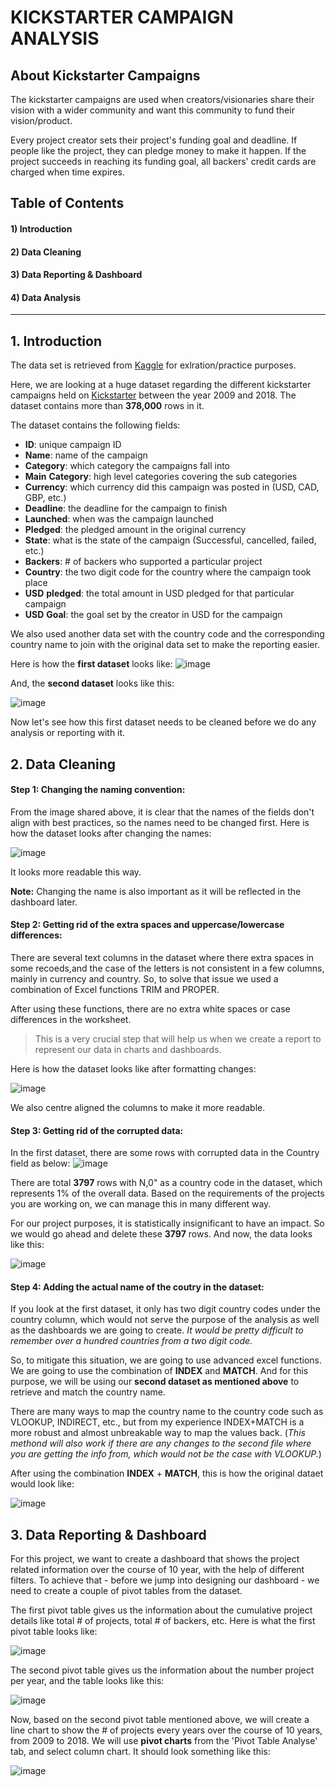 # KICKSTARTER CAMPAIGN ANALYSIS

## About Kickstarter Campaigns
The kickstarter campaigns are used when creators/visionaries share their vision with a wider community and want this community to fund their vision/product. 

Every project creator sets their project's funding goal and deadline. If people like the project, they can pledge money to make it happen. If the project succeeds in reaching its funding goal, all backers' credit cards are charged when time expires.

## Table of Contents
#### 1) Introduction
#### 2) Data Cleaning
#### 3) Data Reporting & Dashboard
#### 4) Data Analysis
____________________________________________________________________________________________________________________________________________________________________

## 1. Introduction
The data set is retrieved from [Kaggle](https://www.kaggle.com/) for exlration/practice purposes.

Here, we are looking at a huge dataset regarding the different kickstarter campaigns held on [Kickstarter](https://www.kickstarter.com/) between the year 2009 and 2018.
The dataset contains more than **378,000** rows in it. 

The dataset contains the following fields:
- **ID**: unique campaign ID
- **Name**: name of the campaign
- **Category**: which category the campaigns fall into
- **Main** **Category**: high level categories covering the sub categories
- **Currency**: which currency did this campaign was posted in (USD, CAD, GBP, etc.)
- **Deadline**: the deadline for the campaign to finish
- **Launched**: when was the campaign launched
- **Pledged**: the pledged amount in the original currency
- **State**: what is the state of the campaign (Successful, cancelled, failed, etc.)
- **Backers**: # of backers who supported a particular project
- **Country**: the two digit code for the country where the campaign took place
- **USD** **pledged**: the total amount in USD pledged for that particular campaign
- **USD** **Goal**: the goal set by the creator in USD for the campaign

We also used another data set with the country code and the corresponding country name to join with the original data set to make the reporting easier.


Here is how the **first dataset** looks like:
![image](https://user-images.githubusercontent.com/13681798/116826535-6c79d300-ab62-11eb-826e-c490b6187735.png)


And, the **second dataset** looks like this:

![image](https://user-images.githubusercontent.com/13681798/116826411-d5ad1680-ab61-11eb-8015-a186a6e6d50d.png)

Now let's see how this first dataset needs to be cleaned before we do any analysis or reporting with it.


## 2. Data Cleaning

#### Step 1: Changing the naming convention:
   From the image shared above, it is clear that the names of the fields don't align with best practices, so the names need to be changed first. Here is how the dataset looks after changing the names:
   
![image](https://user-images.githubusercontent.com/13681798/116827765-c2517980-ab68-11eb-9432-758d966ff7b4.png)

It looks more readable this way. 

**Note:** Changing the name is also important as it will be reflected in the dashboard later.

#### Step 2: Getting rid of the extra spaces and uppercase/lowercase differences:
   There are several text columns in the dataset where there extra spaces in some recoeds,and the case of the letters is not consistent in a few columns, mainly in currency and country. So, to solve that issue we used a combination of Excel functions TRIM and PROPER.
   
   After using these functions, there are no extra white spaces or case differences in the worksheet.
   > This is a very crucial step that will help us when we create a report to represent our data in charts and dashboards.
   
   Here is how the dataset looks like after formatting changes:
   
![image](https://user-images.githubusercontent.com/13681798/116828556-6dfcc880-ab6d-11eb-823e-367edc1b4d7e.png)

   We also centre aligned the columns to make it more readable.

#### Step 3: Getting rid of the corrupted data:
   In the first dataset, there are some rows with corrupted data in the Country field as below:
![image](https://user-images.githubusercontent.com/13681798/116875911-a9d57380-abe9-11eb-9c99-4c206d33e293.png)

There are total **3797** rows with N,0" as a country code in the dataset, which represents 1% of the overall data.
Based on the requirements of the projects you are working on, we can manage this in many different way.

For our project purposes, it is statistically insignificant to have an impact. So we would go ahead and delete these **3797** rows.
And now, the data looks like this:

![image](https://user-images.githubusercontent.com/13681798/116876948-43e9eb80-abeb-11eb-9839-c07430ef2695.png)

#### Step 4: Adding the actual name of the coutry in the dataset:
   If you look at the first dataset, it only has two digit country codes under the country column, which would not serve the purpose of the analysis as well as the dashboards we are going to create. _It would be pretty difficult to remember over a hundred countries from a two digit code._
   
   So, to mitigate this situation, we are going to use advanced excel functions. We are going to use the combination of **INDEX** and **MATCH**. And for this purpose, we will be using our **second dataset as mentioned above** to retrieve and match the country name.
   
   There are many ways to map the country name to the country code such as VLOOKUP, INDIRECT, etc., but from my experience INDEX+MATCH is a more robust and almost unbreakable way to map the values back. (_This methond will also work if there are any changes to the second file where you are getting the info from, which would not be the case with VLOOKUP._)
   
   After using the combination **INDEX** + **MATCH**, this is how the original dataet would look like:
   
![image](https://user-images.githubusercontent.com/13681798/117592551-fb5c9180-b106-11eb-898d-8be1384fbd3c.png)


## 3. Data Reporting & Dashboard

For this project, we want to create a dashboard that shows the project related information over the course of 10 year, with the help of different filters. To achieve that - before we jump into designing our dashboard - we need to create a couple of pivot tables from the dataset.

The first pivot table gives us the information about the cumulative project details like total # of projects, total # of backers, etc. Here is what the first pivot table looks like:

![image](https://user-images.githubusercontent.com/13681798/117742292-6757fc00-b1d2-11eb-87a0-6cadd9b6a274.png)


The second pivot table gives us the information about the number project per year, and the table looks like this:

![image](https://user-images.githubusercontent.com/13681798/117742429-c453b200-b1d2-11eb-9aca-37a8605983fd.png)


Now, based on the second pivot table mentioned above, we will create a line chart to show the # of projects every years over the course of 10 years, from 2009 to 2018.
We will use **pivot charts** from the 'Pivot Table Analyse' tab, and select column chart. It should look something like this:

![image](https://user-images.githubusercontent.com/13681798/117743220-5e682a00-b1d4-11eb-9e8c-bf0ef64ee508.png)





